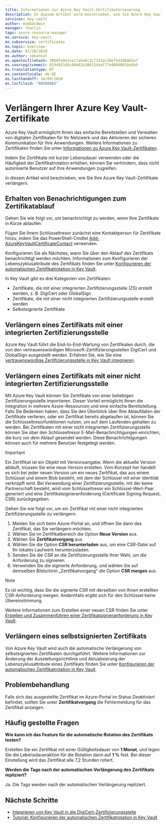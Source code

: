 ```yaml
---
title: Informationen zur Azure Key Vault-Zertifikaterneuerung
description: In diesem Artikel wird beschrieben, wie Sie Azure Key Vault-Zertifikate verlängern.
services: key-vault
author: msmbaldwin
manager: rkarlin
tags: azure-resource-manager
ms.service: key-vault
ms.subservice: certificates
ms.topic: overview
ms.date: 07/20/2020
ms.author: sebansal
ms.openlocfilehash: 3809fa9e1ce17a5a0c3cf333ac20ef543db4b5a7
ms.sourcegitcommit: 829d951d5c90442a38012daaf77e86046018e5b9
ms.translationtype: HT
ms.contentlocale: de-DE
ms.lasthandoff: 10/09/2020
ms.locfileid: "88588802"
---
```

# <a name="renew-your-azure-key-vault-certificates"></a>Verlängern Ihrer Azure Key Vault-Zertifikate

Azure Key Vault ermöglicht Ihnen das einfache Bereitstellen und Verwalten von digitalen Zertifikaten für Ihr Netzwerk und das Aktivieren der sicheren Kommunikation für Ihre Anwendungen. Weitere Informationen zu Zertifikaten finden Sie unter [Informationen zu Azure Key Vault-Zertifikaten](https://docs.microsoft.com/azure/key-vault/certificates/about-certificates).

Indem Sie Zertifikate mit kurzer Lebensdauer verwenden oder die Häufigkeit der Zertifikatrotation erhöhen, können Sie verhindern, dass nicht autorisierte Benutzer auf Ihre Anwendungen zugreifen.

In diesem Artikel wird beschrieben, wie Sie Ihre Azure Key Vault-Zertifikate verlängern.

## <a name="get-notified-about-certificate-expirations"></a>Erhalten von Benachrichtigungen zum Zertifikatablauf
Gehen Sie wie folgt vor, um benachrichtigt zu werden, wenn Ihre Zertifikate in Kürze ablaufen:

Fügen Sie Ihrem Schlüsseltresor zunächst eine Kontaktperson für Zertifikate hinzu, indem Sie das PowerShell-Cmdlet [Add-AzureKeyVaultCertificateContact](https://docs.microsoft.com/powershell/module/azurerm.keyvault/add-azurekeyvaultcertificatecontact?view=azurermps-6.13.0) verwenden.

Konfigurieren Sie als Nächstes, wann Sie über den Ablauf des Zertifikats benachrichtigt werden möchten. Informationen zum Konfigurieren der Lebenszyklusattribute des Zertifikats finden Sie unter [Konfigurieren der automatischen Zertifikatrotation in Key Vault](https://docs.microsoft.com/azure/key-vault/certificates/tutorial-rotate-certificates#update-lifecycle-attributes-of-a-stored-certificate).

In Key Vault gibt es drei Kategorien von Zertifikaten:
-   Zertifikate, die mit einer integrierten Zertifizierungsstelle (ZS) erstellt werden, z. B. DigiCert oder GlobalSign
-   Zertifikate, die mit einer nicht integrierten Zertifizierungsstelle erstellt werden
-   Selbstsignierte Zertifikate

## <a name="renew-an-integrated-ca-certificate"></a>Verlängern eines Zertifikats mit einer integrierten Zertifizierungsstelle 
Azure Key Vault führt die End-to-End-Wartung von Zertifikaten durch, die von den vertrauenswürdigen Microsoft-Zertifizierungsstellen DigiCert und GlobalSign ausgestellt werden. Erfahren Sie, wie Sie eine [vertrauenswürdige Zertifizierungsstelle in Key Vault integrieren](https://docs.microsoft.com/azure/key-vault/certificates/how-to-integrate-certificate-authority).

## <a name="renew-a-nonintegrated-ca-certificate"></a>Verlängern eines Zertifikats mit einer nicht integrierten Zertifizierungsstelle 
Mit Azure Key Vault können Sie Zertifikate von einer beliebigen Zertifizierungsstelle importieren. Dieser Vorteil ermöglicht Ihnen die Integration in mehrere Azure-Ressourcen und eine einfache Bereitstellung. Falls Sie Bedenken haben, dass Sie den Überblick über Ihre Ablaufdaten der Zertifikate verlieren, oder ein Zertifikat bereits abgelaufen ist, können Sie die Schlüsseltresorfunktionen nutzen, um auf dem Laufenden gehalten zu werden. Bei Zertifikaten mit einer nicht integrierten Zertifizierungsstelle können Sie über den Schlüsseltresor E-Mail-Benachrichtigungen einrichten, die kurz vor dem Ablauf gesendet werden. Diese Benachrichtigungen können auch für mehrere Benutzer festgelegt werden.

> [!IMPORTANT]
> Ein Zertifikat ist ein Objekt mit Versionsangabe. Wenn die aktuelle Version abläuft, müssen Sie eine neue Version erstellen. Vom Konzept her handelt es sich bei jeder neuen Version um ein neues Zertifikat, das aus einem Schlüssel und einem Blob besteht, mit dem der Schlüssel mit einer Identität verknüpft wird. Bei Verwendung einer Zertifizierungsstelle, mit der keine Partnerschaft besteht, wird vom Schlüsseltresor ein Schlüssel-Wert-Paar generiert und eine Zertifikatsignieranforderung (Certificate Signing Request, CSR) zurückgegeben.

Gehen Sie wie folgt vor, um ein Zertifikat mit einer nicht integrierten Zertifizierungsstelle zu verlängern:

1. Melden Sie sich beim Azure-Portal an, und öffnen Sie dann das Zertifikat, das Sie verlängern möchten.
1. Wählen Sie im Zertifikatbereich die Option **Neue Version** aus.
1. Wählen Sie **Zertifikatvorgang** aus.
1. Wählen Sie die Option **CSR herunterladen** aus, um eine CSR-Datei auf Ihr lokales Laufwerk herunterzuladen.
1. Senden Sie die CSR an die Zertifizierungsstelle Ihrer Wahl, um die Anforderung zu signieren.
1. Verwenden Sie die signierte Anforderung, und wählen Sie auf demselben Bildschirm „Zertifikatvorgang“ die Option **CSR mergen** aus.

> [!NOTE]
> Es ist wichtig, dass Sie die signierte CSR mit derselben von Ihnen erstellten CSR-Anforderung mergen. Andernfalls ergibt sich für den Schlüssel keine Übereinstimmung.

Weitere Informationen zum Erstellen einer neuen CSR finden Sie unter [Erstellen und Zusammenführen einer Zertifikatsignieranforderung in Key Vault]( https://docs.microsoft.com/azure/key-vault/certificates/create-certificate-signing-request#azure-portal).

## <a name="renew-a-self-signed-certificate"></a>Verlängern eines selbstsignierten Zertifikats

Von Azure Key Vault wird auch die automatische Verlängerung von selbstsignierten Zertifikaten durchgeführt. Weitere Informationen zur Änderung der Ausstellungsrichtlinie und Aktualisierung der Lebenszyklusattribute eines Zertifikats finden Sie unter [Konfigurieren der automatischen Zertifikatrotation in Key Vault](https://docs.microsoft.com/azure/key-vault/certificates/tutorial-rotate-certificates#update-lifecycle-attributes-of-a-stored-certificate).

## <a name="troubleshoot"></a>Problembehandlung
Falls sich das ausgestellte Zertifikat im Azure-Portal im Status *Deaktiviert* befindet, sollten Sie unter **Zertifikatvorgang** die Fehlermeldung für das Zertifikat anzeigen.

## <a name="frequently-asked-questions"></a>Häufig gestellte Fragen

**Wie kann ich das Feature für die automatische Rotation des Zertifikats testen?**

Erstellen Sie ein Zertifikat mit einer Gültigkeitsdauer von **1 Monat**, und legen Sie die Lebensdaueraktion für die Rotation dann auf **1 %** fest. Bei dieser Einstellung wird das Zertifikat alle 7,2 Stunden rotiert.
  
**Werden die Tags nach der automatischen Verlängerung des Zertifikats repliziert?**

Ja. Die Tags werden nach der automatischen Verlängerung repliziert.

## <a name="next-steps"></a>Nächste Schritte
*   [Integrieren von Key Vault in die DigiCert-Zertifizierungsstelle](how-to-integrate-certificate-authority.md)
*   [Tutorial: Konfigurieren der automatischen Zertifikatrotation in Key Vault](tutorial-rotate-certificates.md)
